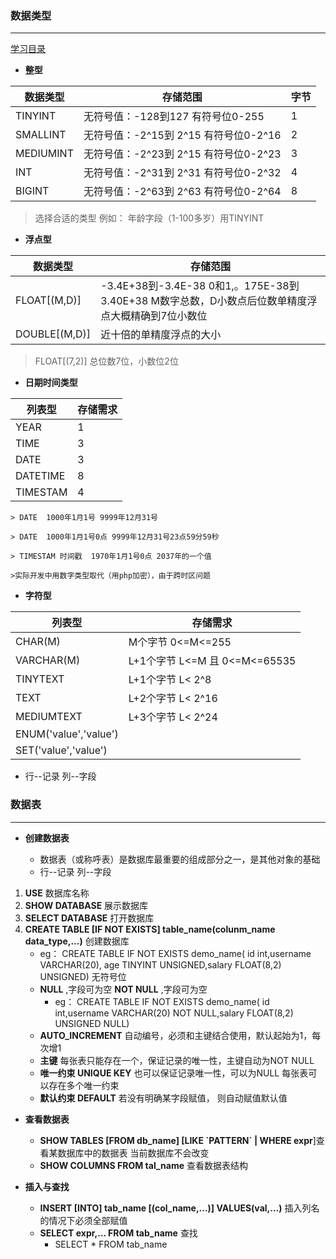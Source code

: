 ### 数据类型


---
[学习目录](https://github.com/501981732/MySQL)
- **整型**


数据类型  | 存储范围  | 字节
---|---|---
TINYINT  | 无符号值：-128到127 有符号位0-255  | 1
SMALLINT | 无符号值：-2^15到 2^15 有符号位0-2^16  | 2
MEDIUMINT| 无符号值：-2^23到 2^15 有符号位0-2^23| 3
INT | 无符号值：-2^31到 2^31 有符号位0-2^32  | 4
BIGINT | 无符号值：-2^63到 2^63 有符号位0-2^64  | 8

> 选择合适的类型 例如： 年龄字段（1-100多岁）用TINYINT



- **浮点型**

数据类型  | 存储范围 
---|---
FLOAT[(M,D)]  | -3.4E+38到-3.4E-38 0和1,。175E-38到3.40E+38    M数字总数，D小数点后位数单精度浮点大概精确到7位小数位
DOUBLE[(M,D)] | 近十倍的单精度浮点的大小 

> FLOAT[(7,2)]  总位数7位，小数位2位



- **日期时间类型**

列表型 | 存储需求
---|---
YEAR | 1
TIME | 3
DATE | 3
DATETIME | 8
TIMESTAM | 4

    > DATE  1000年1月1号 9999年12月31号

    > DATE  1000年1月1号0点 9999年12月31号23点59分59秒

    > TIMESTAM 时间戳  1970年1月1号0点 2037年的一个值

    >实际开发中用数字类型取代（用php加密），由于跨时区问题



- **字符型**


列表型 | 存储需求
---|---
CHAR(M) | M个字节   0<=M<=255
VARCHAR(M) | L+1个字节   L<=M 且   0<=M<=65535
TINYTEXT | L+1个字节   L< 2^8
TEXT |L+2个字节   L< 2^16
MEDIUMTEXT |L+3个字节   L< 2^24
ENUM('value','value') | 
SET('value','value') | 

- 行--记录 列--字段

### 数据表


---

- **创建数据表**

    - 数据表（或称呼表）是数据库最重要的组成部分之一，是其他对象的基础
    - 行--记录 列--字段

1. **USE** 数据库名称
2. **SHOW DATABASE**  展示数据库
3. **SELECT DATABASE** 打开数据库
4. **CREATE TABLE [IF NOT EXISTS] table_name(colunm_name data_type,...)** 创建数据库 
    - eg： CREATE TABLE IF NOT EXISTS demo_name( id int,username VARCHAR(20), age TINYINT UNSIGNED,salary FLOAT(8,2) UNSIGNED)  无符号位
    - **NULL** ,字段可为空  **NOT NULL** ,字段可为空
        - eg： CREATE TABLE IF NOT EXISTS demo_name( id int,username VARCHAR(20) NOT NULL,salary FLOAT(8,2) UNSIGNED NULL)
    - **AUTO_INCREMENT** 自动编号，必须和主键结合使用，默认起始为1，每次增1
    - **主键** 每张表只能存在一个，保证记录的唯一性，主键自动为NOT NULL
    - **唯一约束  UNIQUE KEY** 也可以保证记录唯一性，可以为NULL 每张表可以存在多个唯一约束
    - **默认约束 DEFAULT** 若没有明确某字段赋值， 则自动赋值默认值

- **查看数据表**

    - **SHOW TABLES [FROM db_name] [LIKE \`PATTERN` | WHERE expr**]查看某数据库中的数据表 当前数据库不会改变
    - **SHOW COLUMNS FROM tal_name** 查看数据表结构

- **插入与查找**
    - **INSERT [INTO] tab_name [(col_name,...)] VALUES(val,...)** 插入列名的情况下必须全部赋值
    - **SELECT expr,... FROM  tab_name** 查找
        - SELECT * FROM tab_name





